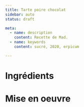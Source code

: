 ```yaml
---
title: Tarte poire chocolat
sidebar: auto
status: draft

meta:
  - name: description
    content: Recette de Mad.
  - name: keywords
    content: sucré, 2020, erpicum

---
```


# Ingrédients

# Mise en oeuvre
